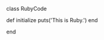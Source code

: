 <!-- >>>>>> BEGIN GENERATED FILE (include): SOURCE C:/Users/Burdette/Documents/GitHub/markdown_helper/test/include/templates/ruby_markdown.md -->
<!-- >>>>>> BEGIN INCLUDED FILE (markdown): SOURCE C:/Users/Burdette/Documents/GitHub/markdown_helper/test/include/includes/ruby.rb -->
class RubyCode

  def initialize
    puts('This is Ruby.')
  end

end
<!-- <<<<<< END INCLUDED FILE (markdown): SOURCE C:/Users/Burdette/Documents/GitHub/markdown_helper/test/include/includes/ruby.rb -->
<!-- <<<<<< END GENERATED FILE (include): SOURCE C:/Users/Burdette/Documents/GitHub/markdown_helper/test/include/templates/ruby_markdown.md -->
